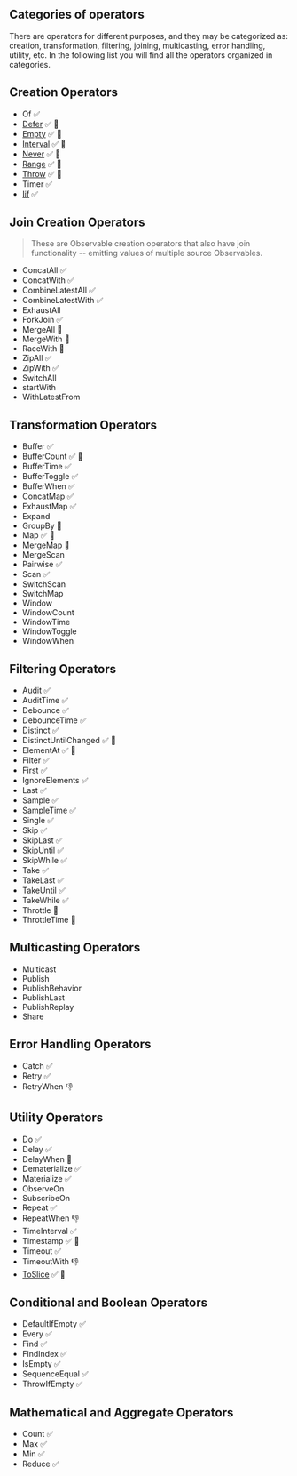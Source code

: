 ## Categories of operators

There are operators for different purposes, and they may be categorized as: creation, transformation, filtering, joining, multicasting, error handling, utility, etc. In the following list you will find all the operators organized in categories.

## Creation Operators

<!-- - bindCallback -->
<!-- - bindNodeCallback -->
<!-- - from -->
<!-- - fromEventPattern -->
<!-- - generate -->

- Of ✅
- [Defer](./defer.md) ✅ 📝
- [Empty](./empty.md) ✅ 📝
- [Interval](./interval.md) ✅ 📝
- [Never](./never.md) ✅ 📝
- [Range](./range.md) ✅ 📝
- [Throw](./throw.md) ✅ 📝
- Timer ✅
- [Iif](./iif.md) ✅

## Join Creation Operators

> These are Observable creation operators that also have join functionality -- emitting values of multiple source Observables.

<!-- - Partition -->

- ConcatAll ✅
- ConcatWith ✅
- CombineLatestAll ✅
- CombineLatestWith ✅
- ExhaustAll
- ForkJoin ✅
- MergeAll 🚧
- MergeWith 🚧
- RaceWith 🚧
- ZipAll ✅
- ZipWith ✅
- SwitchAll
- startWith
- WithLatestFrom

## Transformation Operators

- Buffer ✅
- BufferCount ✅ 📝
- BufferTime ✅
- BufferToggle ✅
- BufferWhen ✅
- ConcatMap ✅
- ExhaustMap ✅
- Expand
- GroupBy 🚧
- Map ✅ 📝
- MergeMap 🚧
- MergeScan
- Pairwise ✅
- Scan ✅
- SwitchScan
- SwitchMap
- Window
- WindowCount
- WindowTime
- WindowToggle
- WindowWhen

## Filtering Operators

- Audit ✅
- AuditTime ✅
- Debounce ✅
- DebounceTime ✅
- Distinct ✅
- DistinctUntilChanged ✅ 📝
- ElementAt ✅ 📝
- Filter ✅
- First ✅
- IgnoreElements ✅
- Last ✅
- Sample ✅
- SampleTime ✅
- Single ✅
- Skip ✅
- SkipLast ✅
- SkipUntil ✅
- SkipWhile ✅
- Take ✅
- TakeLast ✅
- TakeUntil ✅
- TakeWhile ✅
- Throttle 🚧
- ThrottleTime 🚧

## Multicasting Operators

- Multicast
- Publish
- PublishBehavior
- PublishLast
- PublishReplay
- Share

## Error Handling Operators

- Catch ✅
- Retry ✅
- RetryWhen 👎

## Utility Operators

- Do ✅
- Delay ✅
- DelayWhen 🚧
- Dematerialize ✅
- Materialize ✅
- ObserveOn
- SubscribeOn
- Repeat ✅
- RepeatWhen 👎
- TimeInterval ✅
- Timestamp ✅ 📝
- Timeout ✅
- TimeoutWith 👎
- [ToSlice](./to-slice.md) ✅ 📝

## Conditional and Boolean Operators

- DefaultIfEmpty ✅
- Every ✅
- Find ✅
- FindIndex ✅
- IsEmpty ✅
- SequenceEqual ✅
- ThrowIfEmpty ✅

## Mathematical and Aggregate Operators

- Count ✅
- Max ✅
- Min ✅
- Reduce ✅
